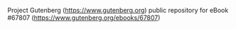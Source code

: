 Project Gutenberg (https://www.gutenberg.org) public repository for
eBook #67807 (https://www.gutenberg.org/ebooks/67807)
